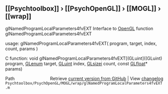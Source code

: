 ## [[Psychtoolbox]] &#8250; [[PsychOpenGL]] &#8250; [[MOGL]] &#8250; [[wrap]]

glNamedProgramLocalParameters4fvEXT  Interface to [OpenGL](OpenGL) function glNamedProgramLocalParameters4fvEXT  
  
usage:  glNamedProgramLocalParameters4fvEXT( program, target, index, count, params )  
  
C function:  void glNamedProgramLocalParameters4fvEXT[(GLuint]((GLuint) program, [GLenum](GLenum) target, [GLuint](GLuint) index, [GLsizei](GLsizei) count, const [GLfloat](GLfloat)\* params)  




<div class="code_header" style="text-align:right;">
  <span style="float:left;">Path&nbsp;&nbsp;</span> <span class="counter">Retrieve <a href=
  "https://raw.github.com/Psychtoolbox-3/Psychtoolbox-3/beta/Psychtoolbox/PsychOpenGL/MOGL/wrap/glNamedProgramLocalParameters4fvEXT.m">current version from GitHub</a> | View <a href=
  "https://github.com/Psychtoolbox-3/Psychtoolbox-3/commits/beta/Psychtoolbox/PsychOpenGL/MOGL/wrap/glNamedProgramLocalParameters4fvEXT.m">changelog</a></span>
</div>
<div class="code">
  <code>Psychtoolbox/PsychOpenGL/MOGL/wrap/glNamedProgramLocalParameters4fvEXT.m</code>
</div>


